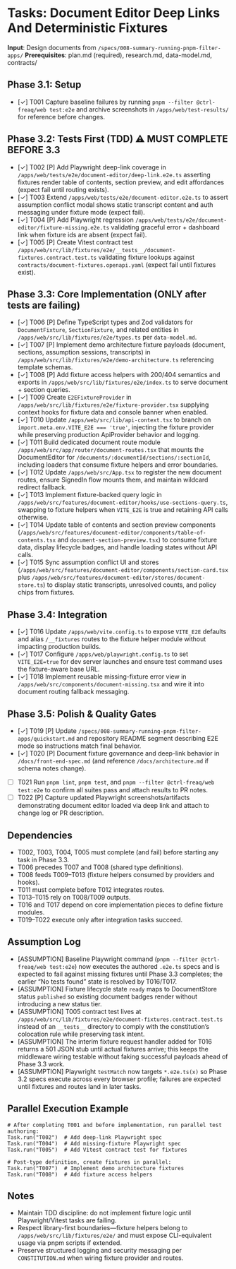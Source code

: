 # Tasks: Document Editor Deep Links And Deterministic Fixtures

**Input**: Design documents from `/specs/008-summary-running-pnpm-filter-apps/`
**Prerequisites**: plan.md (required), research.md, data-model.md, contracts/

## Phase 3.1: Setup

- [✓] T001 Capture baseline failures by running
  `pnpm --filter @ctrl-freaq/web test:e2e` and archive screenshots in
  `/apps/web/test-results/` for reference before changes.

## Phase 3.2: Tests First (TDD) ⚠️ MUST COMPLETE BEFORE 3.3

- [✓] T002 [P] Add Playwright deep-link coverage in
  `/apps/web/tests/e2e/document-editor/deep-link.e2e.ts` asserting fixtures
  render table of contents, section preview, and edit affordances (expect fail
  until routing exists).
- [✓] T003 Extend `/apps/web/tests/e2e/document-editor.e2e.ts` to assert
  assumption conflict modal shows static transcript content and auth messaging
  under fixture mode (expect fail).
- [✓] T004 [P] Add Playwright regression
  `/apps/web/tests/e2e/document-editor/fixture-missing.e2e.ts` validating
  graceful error + dashboard link when fixture ids are absent (expect fail).
- [✓] T005 [P] Create Vitest contract test
  `/apps/web/src/lib/fixtures/e2e/__tests__/document-fixtures.contract.test.ts`
  validating fixture lookups against `contracts/document-fixtures.openapi.yaml`
  (expect fail until fixtures exist).

## Phase 3.3: Core Implementation (ONLY after tests are failing)

- [✓] T006 [P] Define TypeScript types and Zod validators for `DocumentFixture`,
  `SectionFixture`, and related entities in
  `/apps/web/src/lib/fixtures/e2e/types.ts` per `data-model.md`.
- [✓] T007 [P] Implement demo architecture fixture payloads (document, sections,
  assumption sessions, transcripts) in
  `/apps/web/src/lib/fixtures/e2e/demo-architecture.ts` referencing template
  schemas.
- [✓] T008 [P] Add fixture access helpers with 200/404 semantics and exports in
  `/apps/web/src/lib/fixtures/e2e/index.ts` to serve document + section queries.
- [✓] T009 Create `E2EFixtureProvider` in
  `/apps/web/src/lib/fixtures/e2e/fixture-provider.tsx` supplying context hooks
  for fixture data and console banner when enabled.
- [✓] T010 Update `/apps/web/src/lib/api-context.tsx` to branch on
  `import.meta.env.VITE_E2E === 'true'`, injecting the fixture provider while
  preserving production ApiProvider behavior and logging.
- [✓] T011 Build dedicated document route module
  `/apps/web/src/app/router/document-routes.tsx` that mounts the DocumentEditor
  for `/documents/:documentId/sections/:sectionId`, including loaders that
  consume fixture helpers and error boundaries.
- [✓] T012 Update `/apps/web/src/App.tsx` to register the new document routes,
  ensure SignedIn flow mounts them, and maintain wildcard redirect fallback.
- [✓] T013 Implement fixture-backed query logic in
  `/apps/web/src/features/document-editor/hooks/use-sections-query.ts`, swapping
  to fixture helpers when `VITE_E2E` is true and retaining API calls otherwise.
- [✓] T014 Update table of contents and section preview components
  (`/apps/web/src/features/document-editor/components/table-of-contents.tsx` and
  `document-section-preview.tsx`) to consume fixture data, display lifecycle
  badges, and handle loading states without API calls.
- [✓] T015 Sync assumption conflict UI and stores
  (`/apps/web/src/features/document-editor/components/section-card.tsx` plus
  `/apps/web/src/features/document-editor/stores/document-store.ts`) to display
  static transcripts, unresolved counts, and policy chips from fixtures.

## Phase 3.4: Integration

- [✓] T016 Update `/apps/web/vite.config.ts` to expose `VITE_E2E` defaults and
  alias `/__fixtures` routes to the fixture helper module without impacting
  production builds.
- [✓] T017 Configure `/apps/web/playwright.config.ts` to set `VITE_E2E=true` for
  dev server launches and ensure test command uses the fixture-aware base URL.
- [✓] T018 Implement reusable missing-fixture error view in
  `/apps/web/src/components/document-missing.tsx` and wire it into document
  routing fallback messaging.

## Phase 3.5: Polish & Quality Gates

- [✓] T019 [P] Update
  `/specs/008-summary-running-pnpm-filter-apps/quickstart.md` and repository
  README segment describing E2E mode so instructions match final behavior.
- [✓] T020 [P] Document fixture governance and deep-link behavior in
  `/docs/front-end-spec.md` (and reference `/docs/architecture.md` if schema
  notes change).
- [ ] T021 Run `pnpm lint`, `pnpm test`, and
      `pnpm --filter @ctrl-freaq/web test:e2e` to confirm all suites pass and
      attach results to PR notes.
- [ ] T022 [P] Capture updated Playwright screenshots/artifacts demonstrating
      document editor loaded via deep link and attach to change log or PR
      description.

## Dependencies

- T002, T003, T004, T005 must complete (and fail) before starting any task in
  Phase 3.3.
- T006 precedes T007 and T008 (shared type definitions).
- T008 feeds T009–T013 (fixture helpers consumed by providers and hooks).
- T011 must complete before T012 integrates routes.
- T013–T015 rely on T008/T009 outputs.
- T016 and T017 depend on core implementation pieces to define fixture modules.
- T019–T022 execute only after integration tasks succeed.

## Assumption Log

- [ASSUMPTION] Baseline Playwright command
  (`pnpm --filter @ctrl-freaq/web test:e2e`) now executes the authored `.e2e.ts`
  specs and is expected to fail against missing fixtures until Phase 3.3
  completes; the earlier “No tests found” state is resolved by T016/T017.
- [ASSUMPTION] Fixture lifecycle state `ready` maps to DocumentStore status
  `published` so existing document badges render without introducing a new
  status tier.
- [ASSUMPTION] T005 contract test lives at
  `/apps/web/src/lib/fixtures/e2e/document-fixtures.contract.test.ts` instead of
  an `__tests__` directory to comply with the constitution’s colocation rule
  while preserving task intent.
- [ASSUMPTION] The interim fixture request handler added for T016 returns a 501
  JSON stub until actual fixtures arrive; this keeps the middleware wiring
  testable without faking successful payloads ahead of Phase 3.3 work.
- [ASSUMPTION] Playwright `testMatch` now targets `*.e2e.ts(x)` so Phase 3.2
  specs execute across every browser profile; failures are expected until
  fixtures and routes land in later tasks.

## Parallel Execution Example

```
# After completing T001 and before implementation, run parallel test authoring:
Task.run("T002")  # Add deep-link Playwright spec
Task.run("T004")  # Add missing-fixture Playwright spec
Task.run("T005")  # Add Vitest contract test for fixtures

# Post-type definition, create fixtures in parallel:
Task.run("T007")  # Implement demo architecture fixtures
Task.run("T008")  # Add fixture access helpers
```

## Notes

- Maintain TDD discipline: do not implement fixture logic until
  Playwright/Vitest tasks are failing.
- Respect library-first boundaries—fixture helpers belong to
  `/apps/web/src/lib/fixtures/e2e/` and must expose CLI-equivalent usage via
  pnpm scripts if extended.
- Preserve structured logging and security messaging per `CONSTITUTION.md` when
  wiring fixture provider and routes.
